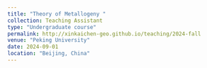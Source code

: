```yaml
---
title: "Theory of Metallogeny "
collection: Teaching Assistant
type: "Undergraduate course"
permalink: http://xinkaichen-geo.github.io/teaching/2024-fall
venue: "Peking University"
date: 2024-09-01
location: "Beijing, China"
---
```


